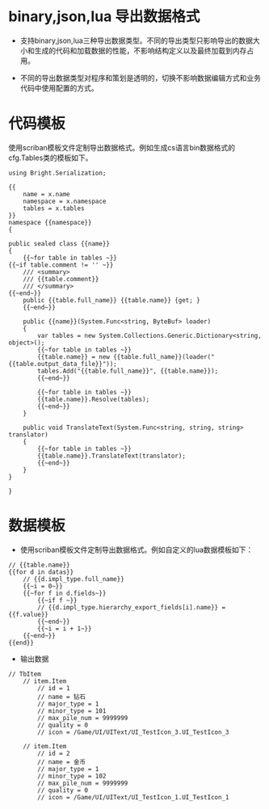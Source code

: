 [//]: # (Author: bug)
[//]: # (Date: 2021-09-26 22:25:02)

# binary,json,lua 导出数据格式
- 支持binary,json,lua三种导出数据类型。不同的导出类型只影响导出的数据大小和生成的代码和加载数据的性能，不影响结构定义以及最终加载到内存占用。

- 不同的导出数据类型对程序和策划是透明的，切换不影响数据编辑方式和业务代码中使用配置的方式。
  
# 代码模板

使用scriban模板文件定制导出数据格式。例如生成cs语言bin数据格式的cfg.Tables类的模板如下。

```
using Bright.Serialization;

{{
    name = x.name
    namespace = x.namespace
    tables = x.tables
}}
namespace {{namespace}}
{
   
public sealed class {{name}}
{
    {{~for table in tables ~}}
{{~if table.comment != '' ~}}
    /// <summary>
    /// {{table.comment}}
    /// </summary>
{{~end~}}
    public {{table.full_name}} {{table.name}} {get; }
    {{~end~}}

    public {{name}}(System.Func<string, ByteBuf> loader)
    {
        var tables = new System.Collections.Generic.Dictionary<string, object>();
        {{~for table in tables ~}}
        {{table.name}} = new {{table.full_name}}(loader("{{table.output_data_file}}")); 
        tables.Add("{{table.full_name}}", {{table.name}});
        {{~end~}}

        {{~for table in tables ~}}
        {{table.name}}.Resolve(tables); 
        {{~end~}}
    }

    public void TranslateText(System.Func<string, string, string> translator)
    {
        {{~for table in tables ~}}
        {{table.name}}.TranslateText(translator); 
        {{~end~}}
    }
}

}
```

# 数据模板
- 使用scriban模板文件定制导出数据格式。例如自定义的lua数据模板如下：

```
// {{table.name}}
{{for d in datas}}
	// {{d.impl_type.full_name}}
	{{~i = 0~}}
	{{~for f in d.fields~}}
		{{~if f ~}}
		// {{d.impl_type.hierarchy_export_fields[i].name}} = {{f.value}}
		{{~end~}}
		{{~i = i + 1~}}
	{{~end~}}
{{end}}
```

- 输出数据

```
// TbItem
	// item.Item
		// id = 1
		// name = 钻石
		// major_type = 1
		// minor_type = 101
		// max_pile_num = 9999999
		// quality = 0
		// icon = /Game/UI/UIText/UI_TestIcon_3.UI_TestIcon_3
		
	// item.Item
		// id = 2
		// name = 金币
		// major_type = 1
		// minor_type = 102
		// max_pile_num = 9999999
		// quality = 0
		// icon = /Game/UI/UIText/UI_TestIcon_1.UI_TestIcon_1
```